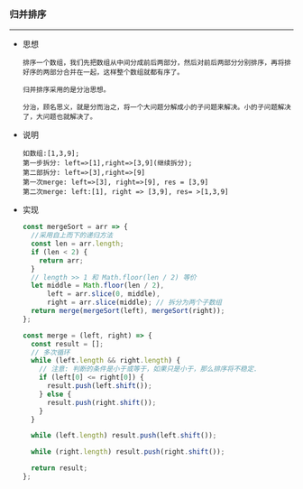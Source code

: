 ### 归并排序
***
  - 思想

        排序一个数组，我们先把数组从中间分成前后两部分，然后对前后两部分分别排序，再将排好序的两部分合并在一起，这样整个数组就都有序了。

        归并排序采用的是分治思想。

        分治，顾名思义，就是分而治之，将一个大问题分解成小的子问题来解决。小的子问题解决了，大问题也就解决了。

  
  - 说明
  
        如数组:[1,3,9];
        第一步拆分: left=>[1],right=>[3,9](继续拆分);
        第二部拆分: left=>[3],right=>[9]
        第一次merge: left=>[3], right=>[9], res = [3,9]
        第二次merge: left:[1], right => [3,9], res= >[1,3,9]

  - 实现
        
      ```js
      const mergeSort = arr => {
        //采用自上而下的递归方法
        const len = arr.length;
        if (len < 2) {
          return arr;
        }
        // length >> 1 和 Math.floor(len / 2) 等价
        let middle = Math.floor(len / 2),
            left = arr.slice(0, middle),
            right = arr.slice(middle); // 拆分为两个子数组
        return merge(mergeSort(left), mergeSort(right));
      };

      const merge = (left, right) => {
        const result = [];
        // 多次循环
        while (left.length && right.length) {
          // 注意: 判断的条件是小于或等于，如果只是小于，那么排序将不稳定.
          if (left[0] <= right[0]) {
            result.push(left.shift());
          } else {
            result.push(right.shift());
          }
        }

        while (left.length) result.push(left.shift());

        while (right.length) result.push(right.shift());

        return result;
      };

      ```





    